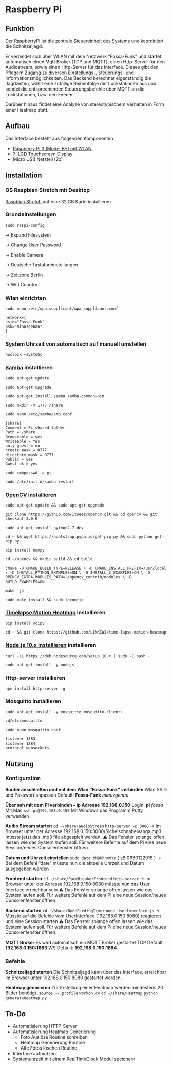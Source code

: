 # Raspberry Pi

## Funktion
Der RaspberryPi ist die zentrale Steuereinheit des Systems und koordiniert die Schnitzeljagd.

Er verbindet sich über WLAN mit dem Netzwerk "Fossa-Funk" und startet automatisch einen Mqtt Broker (TCP und MQTT), einen Http-Server für den Audiostream, sowie einen Http-Server für das Interface.
Dieses gibt den Pflegern Zugang zu diversen Einstellungs-, Steuerungs- und Informationsmöglichkeiten.
Das Backend berechnet eigenständig die Jagdzeiten, wählt eine zufällige Reihenfolge der Lockstationen aus und sendet die entsprechenden Steuerungsbefehle über MQTT an die Lockstationen, bzw. den Feeder.

Darüber hinaus findet eine Analyse von stereotypischem Verhalten in Form einer Heatmap statt.

## Aufbau
Das Interface besteht aus folgenden Komponenten
* [Raspberry Pi 3 (Model B+) mit WLAN](https://www.amazon.de/gp/product/B071JR9WS9/ref=oh_aui_detailpage_o03_s00?ie=UTF8&psc=1)
* [7’ LCD Touchscreen Display](https://www.amazon.de/gp/product/B008AESDSY/ref=oh_aui_detailpage_o01_s00?ie=UTF8&psc=1)
* Micro USB Netzteil (2x)

## Installation
### OS Raspbian Stretch mit Desktop
[Raspbian Stretch](https://www.raspberrypi.org/downloads/raspbian/
) auf eine 32 GB Karte installieren

### Grundeinstellungen
``` sudo raspi-config ```

→ Expand Filesystem

→ Change User Password

→ Enable Camera

→ Deutsche Tastatureinstellungen

→ Zeitzone Berlin

→ Wifi Country

### Wlan einrichten
``` sudo nano /etc/wpa_supplicant/wpa_supplicant.conf ```
```
network={
ssid="Fossa-Funk"
psk="miauzgenau"
}
```

### System Uhrzeit von automatisch auf manuell umstellen
``` hwclock –systohc ```

### [Samba](https://www.raspberrypi.org/magpi/samba-file-server/) installieren
``` sudo apt-get update ```

``` sudo apt-get upgrade ```

``` sudo apt-get install samba samba-common-bin ```

``` sudo mkdir -m 1777 /share ```

``` sudo nano /etc/samba/smb.conf ```

``` 
[share]
Comment = Pi shared folder
Path = /share
Browseable = yes
Writeable = Yes
only guest = no
create mask = 0777
directory mask = 0777
Public = yes
Guest ok = yes
```

``` sudo smbpasswd -a pi ```

``` sudo /etc/init.d/samba restart ```

### [OpenCV](https://opencv.org/releases.html) installieren
``` sudo apt-get update && sudo apt-get upgrade ```

``` sudo apt-get install build-essential libgdk-pixbuf2.0-dev libpango1.0-dev libcairo2-dev git cmake pkg-config libjpeg8-dev libjasper-dev libpng12-dev libavcodec-dev libavformat-dev libswscale-dev libv4l-dev libgtk2.0-dev libatlas-base-dev gfortran -y
git clone https://github.com/Itseez/opencv.git && cd opencv && git checkout 3.0.0
 ```

``` sudo apt-get install python2.7-dev ```

``` cd ~ && wget https://bootstrap.pypa.io/get-pip.py && sudo python get-pip.py ```

``` pip install numpy ```

``` cd ~/opencv && mkdir build && cd build ```

``` cmake -D CMAKE_BUILD_TYPE=RELEASE \ -D CMAKE_INSTALL_PREFIX=/usr/local \ -D INSTALL_PYTHON_EXAMPLES=ON \ -D INSTALL_C_EXAMPLES=ON \ -D OPENCV_EXTRA_MODULES_PATH=~/opencv_contrib/modules \ -D BUILD_EXAMPLES=ON .. ```

``` make -j4 ```

``` sudo make install && sudo ldconfig ```

### [Timelapse Motion Heatmap](https://github.com/LINKIWI/time-lapse-motion-heatmap) installieren
``` pip install scipy ```

``` cd ~ && git clone https://github.com/LINKIWI/time-lapse-motion-heatmap ```

### [Node.js 10.x installieren](https://nodejs.org/en/download/package-manager/#debian-and-ubuntu-based-linux-distributions) installieren
``` curl -sL https://deb.nodesource.com/setup_10.x | sudo -E bash - ```

``` sudo apt-get install -y nodejs ```

### Http-server installieren
``` npm install http-server -g ```

### Mosquitto installieren
``` sudo apt-get install -y mosquitto mosquitto-clients ```

``` cd/etc/mosquitto ```

``` sudo nano mosquitto.conf ```

``` 
listener 1883
listener 1884
protocol websockets
```

## Nutzung

### Konfiguration
**Router anschließen und mit dem Wlan “Fossa-Funk” verbinden**
Wlan SSID und Passwort anpassen
Default: **Fossa-Funk** *miauzgenau*

**Über ssh mit dem Pi verbinden - ip Adresse 192.168.0.150**
Login: **pi** *fossa*
Mit Mac ```ssh pi@192.168.0.150```
Mit Windows das Programm Putty verwenden

**Audio Stream starten**
``` cd ~/share/audioStream ```
``` http-server -p 3000 ```
→ Im Browser unter der Adresse 192.168.0.150:3000/Sichelschnabelvanga.mp3 müsste jetzt das .mp3 file abgespielt werden.
⚠ Das Fenster solange offen lassen wie das System laufen soll. Für weitere Befehle auf dem Pi eine neue Session/neues Consolenfenster öffnen.

**Datum und Uhrzeit einstellen**
``` sudo date MMDDhhmmYY ``` ( zB 0630122918 )
→ Bei dem Befehl “date” müsste nun die aktuelle Uhrzeit und Datum ausgegeben werden

**Frontend starten**
``` cd ~/share/PaceBreakerFrontend ```
``` http-server ```
→ Im Browser unter der Adresse 192.168.0.150:8080 müsste nun das User Interface erreichbar sein
⚠ Das Fenster solange offen lassen wie das System laufen soll. Für weitere Befehle auf dem Pi eine neue Session/neues Consolenfenster öffnen.

**Backend starten**
``` cd ~/share/NodeFeedingTimer ```
``` node UserInterface.js ```
→ Müsste auf die Befehle vom UserInterface (192.168.0.150:8080) reagieren und eine Session starten
⚠ Das Fenster solange offen lassen wie das System laufen soll. Für weitere Befehle auf dem Pi eine neue Session/neues Consolenfenster öffnen.

**MQTT Broker**
Es wird automatisch ein MQTT Broker gestartet
TCP Default: **192.168.0.150:1883**
WS Default: **192.168.0.150:1884**


### Befehle
**Schnitzeljagd starten**
Die Schnitzeljagd kann über das Interface, erreichbar im Browser unter 192.168.0.150:8080 gestartet werden.

**Heatmap generieren**
Zur Erstellung einer Heatmap werden mindestens 20 Bilder benötigt.
``` source ~/.profile ```
``` workon cv ```
``` cd ~/share/Heatmap ```
``` python generateHeatmap.py ```

## To-Do
* Automatisierung HTTP-Server
* Automatisierung Heatmap Generierung
	* Foto Auslöse Routine schreiben
	* Heatmap Generierung Routine
	* Alte Fotos löschen Routine
* Interface aufmotzen
* Systemuhrzeit mit einem RealTimeClock Modul speichern